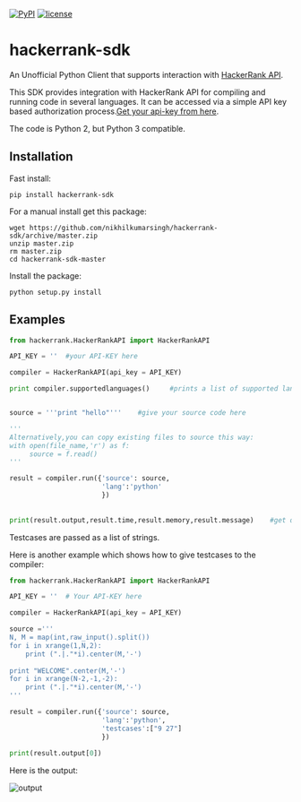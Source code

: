 [![PyPI](https://img.shields.io/badge/PyPi-v1.2.4-f39f37.svg)](https://pypi.python.org/pypi/hackerrank-sdk)
[![license](https://img.shields.io/github/license/mashape/apistatus.svg?maxAge=2592000)](https://github.com/nikhilkumarsingh/hackerrank-sdk/blob/master/LICENSE.txt)


hackerrank-sdk
==============
An Unofficial Python Client that supports interaction with [HackerRank API](https://www.hackerrank.com/api/docs).

This SDK provides integration with HackerRank API for compiling and running code in several languages. It can be accessed via a simple API key based authorization process.[Get your api-key from here](https://www.hackerrank.com/api/docs).

The code is Python 2, but Python 3 compatible.


## Installation

Fast install:

    pip install hackerrank-sdk
    
For a manual install get this package:

    wget https://github.com/nikhilkumarsingh/hackerrank-sdk/archive/master.zip
    unzip master.zip
    rm master.zip
    cd hackerrank-sdk-master

Install the package:

    python setup.py install    
    
## Examples
```python
from hackerrank.HackerRankAPI import HackerRankAPI

API_KEY = ''  #your API-KEY here

compiler = HackerRankAPI(api_key = API_KEY)

print compiler.supportedlanguages()     #prints a list of supported languages


source = '''print "hello"'''    #give your source code here

'''
Alternatively,you can copy existing files to source this way:
with open(file_name,'r') as f:
     source = f.read()
'''     

result = compiler.run({'source': source,
                       'lang':'python'     
                       })
                       
                       
print(result.output,result.time,result.memory,result.message)    #get different variables associated with the result
```
Testcases are passed as a list of strings.

Here is another example which shows how to give testcases to the compiler:
```python
from hackerrank.HackerRankAPI import HackerRankAPI

API_KEY = ''  # Your API-KEY here

compiler = HackerRankAPI(api_key = API_KEY)

source ='''
N, M = map(int,raw_input().split()) 
for i in xrange(1,N,2): 
    print (".|."*i).center(M,'-')
    
print "WELCOME".center(M,'-')
for i in xrange(N-2,-1,-2): 
    print (".|."*i).center(M,'-') 
'''

result = compiler.run({'source': source,
                       'lang':'python',
                       'testcases':["9 27"]
                       })
                       
print(result.output[0])
```
Here is the output:

![output](http://i.imgur.com/D9vbr1Z.png)
